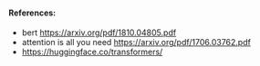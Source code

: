 

#### References:
* bert https://arxiv.org/pdf/1810.04805.pdf
* attention is all you need https://arxiv.org/pdf/1706.03762.pdf
* https://huggingface.co/transformers/